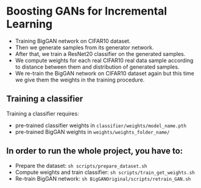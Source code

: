 # Boosting GANs for Incremental Learning

- Training BigGAN network on CIFAR10 dataset. 
- Then we generate samples from its generator network. 
- After that, we train a ResNet20 classifier on the generated samples. 
- We compute weights for each real CIFAR10 real data sample according to distance between them and distribution of generated samples.
- We re-train the BigGAN network on CIFAR10 dataset again but this time we give them the weights in the training procedure.

## Training a classifier

Training a classifier requires:
- pre-trained classifier weights in `classifier/weights/model_name.pth`
- pre-trained BigGAN weights in `weights/weights_folder_name/`

## In order to run the whole project, you have to:
- Prepare the dataset: `sh scripts/prepare_dataset.sh`
- Compute weights and train classifier: `sh scripts/train_get_weights.sh`
- Re-train BigGAN network: `sh BigGANOriginal/scripts/retrain_GAN.sh`
